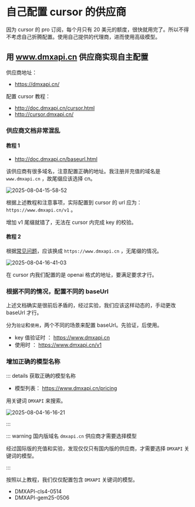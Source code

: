 # 自己配置 cursor 的供应商

因为 cursor 的 pro 订阅，每个月只有 20 美元的额度，很快就用完了。所以不得不考虑自己折腾配置。使用自己提供的代理商，进而使用高级模型。

## 用 www.dmxapi.cn 供应商实现自主配置

供应商地址：

- https://dmxapi.cn/

配置 cursor 教程：

- http://doc.dmxapi.cn/cursor.html
- http://cursor.dmxapi.cn/

### 供应商文档非常混乱

#### 教程 1

- http://doc.dmxapi.cn/baseurl.html

该供应商有很多域名，注意配置正确的地址。我注册并充值的域名是 `www.dmxapi.cn` ，故尾缀应该选择 cn。

![2025-08-04-15-58-52](https://gh-img-store.ruan-cat.com/img/2025-08-04-15-58-52.png)

根据上述教程和注意事项，实际配置到 cursor 的 url 应为： `https://www.dmxapi.cn/v1` 。

增加 v1 尾缀就错了，无法在 cursor 内完成 key 的校验。

#### 教程 2

根据[常见问题](http://qa.dmxapi.com/)，应该换成 `https://www.dmxapi.cn` ，无尾缀的情况。

![2025-08-04-16-41-03](https://gh-img-store.ruan-cat.com/img/2025-08-04-16-41-03.png)

在 cursor 内我们配置的是 openai 格式的地址，要满足要求才行。

### 根据不同的情况，配置不同的 baseUrl

上述文档确实是很前后矛盾的，经过实验，我们应该这样动态的，手动更改 baseUrl 才行。

分为`验证`和`使用`，两个不同的场景来配置 baseUrl。先验证，后使用。

- key 值验证时 ： https://www.dmxapi.cn
- 使用时 ： https://www.dmxapi.cn/v1

### 增加正确的模型名称

::: details 获取正确的模型名称

- 模型列表： https://www.dmxapi.cn/pricing

用关键词 `DMXAPI` 来搜索。

![2025-08-04-16-16-21](https://gh-img-store.ruan-cat.com/img/2025-08-04-16-16-21.png)

:::

::: warning 国内版域名 `dmxapi.cn` 供应商才需要选择模型

经过国际版的充值和实验，发现仅仅只有国内版的供应商，才需要选择 `DMXAPI` 关键词的模型。

:::

按照以上教程，我们仅仅配置包含 `DMXAPI` 关键词的模型。

- DMXAPI-cls4-0514
- DMXAPI-gem25-0506
